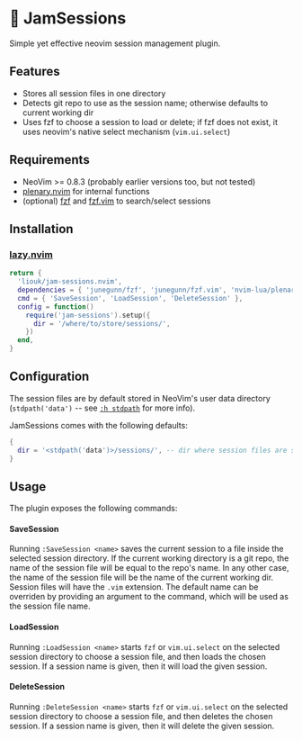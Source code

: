 # :saxophone: JamSessions
Simple yet effective neovim session management plugin.

## Features
- Stores all session files in one directory
- Detects git repo to use as the session name; otherwise defaults to current working dir
- Uses fzf to choose a session to load or delete; if fzf does not exist, it uses neovim's native select mechanism (`vim.ui.select`)

## Requirements
- NeoVim >= 0.8.3 (probably earlier versions too, but not tested)
- [plenary.nvim](https://github.com/nvim-lua/plenary.nvim) for internal functions
- (optional) [fzf](https://github.com/junegunn/fzf) and [fzf.vim](https://github.com/junegunn/fzf.vim) to search/select sessions

## Installation
### [lazy.nvim](https://github.com/folke/lazy.nvim)
```lua
return {
  'liouk/jam-sessions.nvim',
  dependencies = { 'junegunn/fzf', 'junegunn/fzf.vim', 'nvim-lua/plenary.nvim' },
  cmd = { 'SaveSession', 'LoadSession', 'DeleteSession' },
  config = function()
    require('jam-sessions').setup({
      dir = '/where/to/store/sessions/',
    })
  end,
}
```

## Configuration
The session files are by default stored in NeoVim's user data directory (`stdpath('data')` -- see [`:h stdpath`](https://neovim.io/doc/user/builtin.html#stdpath()) for more info).

JamSessions comes with the following defaults:
```lua
{
  dir = '<stdpath('data')>/sessions/', -- dir where session files are saved
}
```

## Usage
The plugin exposes the following commands:

#### SaveSession
Running `:SaveSession <name>` saves the current session to a file inside the selected session directory. If the current working directory is a git repo, the name of the session file will be equal to the repo's name. In any other case, the name of the session file will be the name of the current working dir. Session files will have the `.vim` extension. The default name can be overriden by providing an argument to the command, which will be used as the session file name.

#### LoadSession
Running `:LoadSession <name>` starts `fzf` or `vim.ui.select` on the selected session directory to choose a session file, and then loads the chosen session. If a session name is given, then it will load the given session.

#### DeleteSession
Running `:DeleteSession <name>` starts `fzf` or `vim.ui.select` on the selected session directory to choose a session file, and then deletes the chosen session. If a session name is given, then it will delete the given session.
